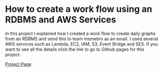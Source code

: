 # How to create a work flow using an RDBMS and AWS Services

In this project I explained how I created a work flow to create daily graphs from an RDBMS and send this to
team memebrs as an email. I used several AWS services such as Lambda, EC2, IAM, S3, Event Bridge and SES.
If you want to see all the details click the link to go to Github pages for this project:

[Prpject Page](https://omerbaktir.github.io/dailygraphtoemail/)
